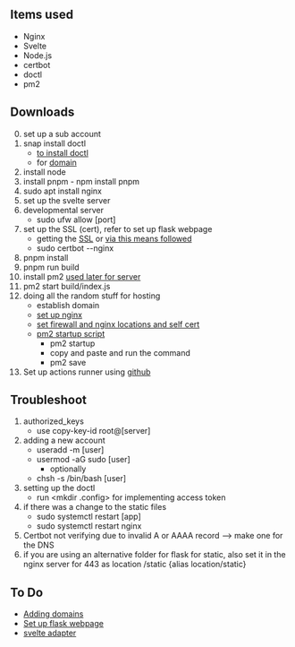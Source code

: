 ## Items used
- Nginx
- Svelte
- Node.js
- certbot
- doctl
- pm2

## Downloads
0. set up a sub account
1. snap install doctl
   - [to install doctl](https://docs.digitalocean.com/reference/doctl/how-to/install/)
   - for [domain](https://docs.digitalocean.com/reference/api/create-personal-access-token/)
2. install node
3. install pnpm - npm install pnpm
4. sudo apt install nginx
5. set up the svelte server
6. developmental server 
   - sudo ufw allow [port]
7. set up the SSL (cert), refer to set up flask webpage
   - getting the [SSL](https://www.digitalocean.com/community/tutorials/how-to-create-a-self-signed-ssl-certificate-for-nginx-in-ubuntu-22-04#step-2-%E2%80%93-configuring-nginx-to-use-ssl) or [via this means followed](https://www.youtube.com/watch?v=ghZXFyIyK1o&t=154s) 
   - sudo certbot --nginx
8. pnpm install
9. pnpm run build
10. install pm2 [used later for server](https://dev.to/theether0/deploy-sveltekit-with-node-adapter-on-linux-sever-n)
11. pm2 start build/index.js
12. doing all the random stuff for hosting
    - establish domain
    - [set up nginx](https://pm2.keymetrics.io/docs/tutorials/pm2-nginx-production-setup)
    - [set firewall and nginx locations and self cert](https://www.digitalocean.com/community/tutorials/how-to-serve-flask-applications-with-gunicorn-and-nginx-on-ubuntu-22-04)
    - [pm2 startup script](https://pm2.keymetrics.io/docs/usage/startup/)
        - pm2 startup
        - copy and paste and run the command 
        - pm2 save
13. Set up actions runner using [github](https://www.youtube.com/watch?v=V2YYhGn3MGo&t=1102s)

## Troubleshoot

1. authorized_keys
   - use copy-key-id root@[server]
2. adding a new account
   - useradd -m [user]
   - usermod -aG sudo [user]
      - optionally
   - chsh -s /bin/bash [user]
3. setting up the doctl
   - run <mkdir .config> for implementing access token
4. if there was a change to the static files
   - sudo systemctl restart [app]
   - sudo systemctl restart nginx
5. Certbot not verifying due to invalid A or AAAA record --> make one for the DNS
6. if you are using an alternative folder for flask for static, also set it in the nginx server for 443 as location /static {alias location/static}


## To Do
- [Adding domains](https://docs.digitalocean.com/products/networking/dns/how-to/add-domains/)
- [Set up flask webpage](https://www.digitalocean.com/community/tutorials/how-to-serve-flask-applications-with-gunicorn-and-nginx-on-ubuntu-22-04)
- [svelte adapter](https://kit.svelte.dev/docs/adapter-node)